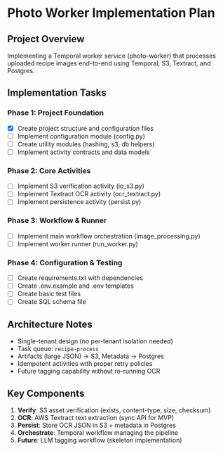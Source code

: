 # Photo Worker Implementation Plan

## Project Overview
Implementing a Temporal worker service (photo-worker) that processes uploaded recipe images end-to-end using Temporal, S3, Textract, and Postgres.

## Implementation Tasks

### Phase 1: Project Foundation
- [x] Create project structure and configuration files
- [ ] Implement configuration module (config.py)
- [ ] Create utility modules (hashing, s3, db helpers)
- [ ] Implement activity contracts and data models

### Phase 2: Core Activities
- [ ] Implement S3 verification activity (io_s3.py)
- [ ] Implement Textract OCR activity (ocr_textract.py)
- [ ] Implement persistence activity (persist.py)

### Phase 3: Workflow & Runner
- [ ] Implement main workflow orchestration (image_processing.py)
- [ ] Implement worker runner (run_worker.py)

### Phase 4: Configuration & Testing
- [ ] Create requirements.txt with dependencies
- [ ] Create .env.example and .env templates
- [ ] Create basic test files
- [ ] Create SQL schema file

## Architecture Notes
- Single-tenant design (no per-tenant isolation needed)
- Task queue: `recipe-process`
- Artifacts (large JSON) → S3, Metadata → Postgres
- Idempotent activities with proper retry policies
- Future tagging capability without re-running OCR

## Key Components
1. **Verify**: S3 asset verification (exists, content-type, size, checksum)
2. **OCR**: AWS Textract text extraction (sync API for MVP)
3. **Persist**: Store OCR JSON in S3 + metadata in Postgres
4. **Orchestrate**: Temporal workflow managing the pipeline
5. **Future**: LLM tagging workflow (skeleton implementation)